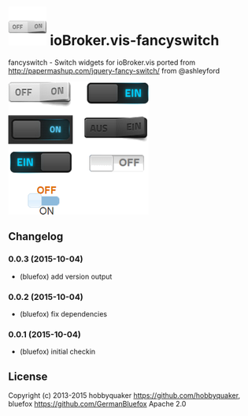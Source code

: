![Logo](admin/fancyswitch.png)
ioBroker.vis-fancyswitch
============

fancyswitch - Switch widgets for ioBroker.vis ported from http://papermashup.com/jquery-fancy-switch/ from @ashleyford

![Example](img/widgets.png)

## Changelog

### 0.0.3 (2015-10-04)
- (bluefox) add version output

### 0.0.2 (2015-10-04)
- (bluefox) fix dependencies

### 0.0.1 (2015-10-04)
- (bluefox) initial checkin

## License
 Copyright (c) 2013-2015 hobbyquaker https://github.com/hobbyquaker, bluefox https://github.com/GermanBluefox
 Apache 2.0
